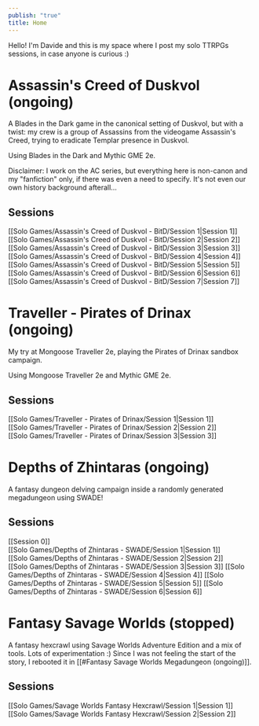 ```yaml
---
publish: "true"
title: Home
---
```

Hello! 
I'm Davide and this is my space where I post my solo TTRPGs sessions, in case anyone is curious :)

# Assassin's Creed of Duskvol (ongoing)
A Blades in the Dark game in the canonical setting of Duskvol, but with a twist: my crew is a group of Assassins from the videogame Assassin's Creed, trying to eradicate Templar presence in Duskvol.

Using Blades in the Dark and Mythic GME 2e.

Disclaimer: I work on the AC series, but everything here is non-canon and my "fanfiction" only, if there was even a need to specify. It's not even our own history background afterall...

## Sessions
[[Solo Games/Assassin's Creed of Duskvol - BitD/Session 1|Session 1]]  
[[Solo Games/Assassin's Creed of Duskvol - BitD/Session 2|Session 2]]  
[[Solo Games/Assassin's Creed of Duskvol - BitD/Session 3|Session 3]]  
[[Solo Games/Assassin's Creed of Duskvol - BitD/Session 4|Session 4]]  
[[Solo Games/Assassin's Creed of Duskvol - BitD/Session 5|Session 5]]  
[[Solo Games/Assassin's Creed of Duskvol - BitD/Session 6|Session 6]]  
[[Solo Games/Assassin's Creed of Duskvol - BitD/Session 7|Session 7]]  

# Traveller - Pirates of Drinax (ongoing)
My try at Mongoose Traveller 2e, playing the Pirates of Drinax sandbox campaign.

Using Mongoose Traveller 2e and Mythic GME 2e.

## Sessions
[[Solo Games/Traveller - Pirates of Drinax/Session 1|Session 1]]  
[[Solo Games/Traveller - Pirates of Drinax/Session 2|Session 2]]  
[[Solo Games/Traveller - Pirates of Drinax/Session 3|Session 3]]  

# Depths of Zhintaras (ongoing)
A fantasy dungeon delving campaign inside a randomly generated megadungeon using SWADE!

## Sessions
[[Session 0]]  
[[Solo Games/Depths of Zhintaras - SWADE/Session 1|Session 1]]  
[[Solo Games/Depths of Zhintaras - SWADE/Session 2|Session 2]]  
[[Solo Games/Depths of Zhintaras - SWADE/Session 3|Session 3]]
[[Solo Games/Depths of Zhintaras - SWADE/Session 4|Session 4]]
[[Solo Games/Depths of Zhintaras - SWADE/Session 5|Session 5]]
[[Solo Games/Depths of Zhintaras - SWADE/Session 6|Session 6]]

# Fantasy Savage Worlds (stopped)
A fantasy hexcrawl using Savage Worlds Adventure Edition and a mix of tools. Lots of experimentation :)
Since I was not feeling the start of the story, I rebooted it in [[#Fantasy Savage Worlds Megadungeon (ongoing)]].

## Sessions
[[Solo Games/Savage Worlds Fantasy Hexcrawl/Session 1|Session 1]]  
[[Solo Games/Savage Worlds Fantasy Hexcrawl/Session 2|Session 2]]  

